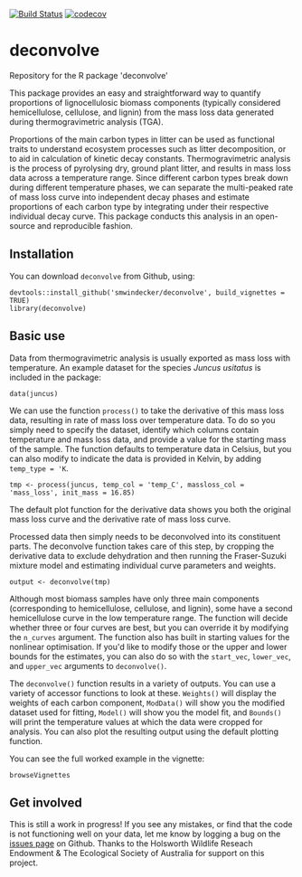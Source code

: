 [![Build Status](https://travis-ci.org/smwindecker/deconvolve.svg?branch=master)](https://travis-ci.org/smwindecker/deconvolve)
[![codecov](https://codecov.io/gh/smwindecker/deconvolve/branch/master/graph/badge.svg)](https://codecov.io/gh/smwindecker/deconvolve)

# deconvolve
Repository for the R package 'deconvolve'

This package provides an easy and straightforward way to quantify proportions of lignocellulosic biomass components (typically considered hemicellulose, cellulose, and lignin) from the mass loss data generated during thermogravimetric analysis (TGA). 

Proportions of the main carbon types in litter can be used as functional traits to understand ecosystem processes such as litter decomposition, or to aid in calculation of kinetic decay constants. Thermogravimetric analysis is the process of pyrolysing dry, ground plant litter, and results in mass loss data across a temperature range. Since different carbon types break down during different temperature phases, we can separate the multi-peaked rate of mass loss curve into independent decay phases and estimate proportions of each carbon type by integrating under their respective individual decay curve. This package conducts this analysis in an open-source and reproducible fashion. 

## Installation

You can download `deconvolve` from Github, using:
```{r}
devtools::install_github('smwindecker/deconvolve', build_vignettes = TRUE)
library(deconvolve)
```

## Basic use

Data from thermogravimetric analysis is usually exported as mass loss with temperature. An example dataset for the species *Juncus usitatus* is included in the package:
```{r}
data(juncus)
```

We can use the function `process()` to take the derivative of this mass loss data, resulting in rate of mass loss over temperature data. To do so you simply need to specify the dataset, identify which columns contain temperature and mass loss data, and provide a value for the starting mass of the sample. The function defaults to temperature data in Celsius, but you can also modify to indicate the data is provided in Kelvin, by adding `temp_type = 'K`. 
```{r}
tmp <- process(juncus, temp_col = 'temp_C', massloss_col = 'mass_loss', init_mass = 16.85)
```

The default plot function for the derivative data shows you both the original mass loss curve and the derivative rate of mass loss curve. 

Processed data then simply needs to be deconvolved into its constituent parts. The deconvolve function takes care of this step, by cropping the derivative data to exclude dehydration and then running the Fraser-Suzuki mixture model and estimating individual curve parameters and weights. 
```{r}
output <- deconvolve(tmp)
```

Although most biomass samples have only three main components (corresponding to hemicellulose, cellulose, and lignin), some have a second hemicellulose curve in the low temperature range. The function will decide whether three or four curves are best, but you can override it by modifying the `n_curves` argument. The function also has built in starting values for the nonlinear optimisation. If you'd like to modify those or the upper and lower bounds for the estimates, you can also do so with the `start_vec`, `lower_vec`, and `upper_vec` arguments to `deconvolve()`. 

The `deconvolve()` function results in a variety of outputs. You can use a variety of accessor functions to look at these. `Weights()` will display the weights of each carbon component, `ModData()` will show you the modified dataset used for fitting, `Model()` will show you the model fit, and `Bounds()` will print the temperature values at which the data were cropped for analysis. You can also plot the resulting output using the default plotting function. 

You can see the full worked example in the vignette:
```{r}
browseVignettes
```

## Get involved
This is still a work in progress! If you see any mistakes, or find that the code is not functioning well on your data, let me know by logging a bug on the [issues page](http://www.github.com/smwindecker/deconvolve/issues) on Github. Thanks to the Holsworth Wildlife Reseach Endowment & The Ecological Society of Australia for support on this project. 
